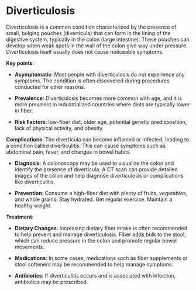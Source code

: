 # Diverticulosis

Diverticulosis is a common condition characterized by the presence of small, bulging pouches (diverticula) that can form in the lining of the digestive system, typically in the colon (large intestine). These pouches can develop when weak spots in the wall of the colon give way under pressure. Diverticulosis itself usually does not cause noticeable symptoms.

**Key points**:

* **Asymptomatic**: Most people with diverticulosis do not experience any symptoms. The condition is often discovered during procedures conducted for other reasons.

* **Prevalence**: Diverticulosis becomes more common with age, and it is more prevalent in industrialized countries where diets are typically lower in fiber.

* **Risk Factors**: low-fiber diet, older age, potential genetic predisposition, lack of physical activity, and obesity.

**Complications**: The diverticula can become inflamed or infected, leading to a condition called diverticulitis. This can cause symptoms such as abdominal pain, fever, and changes in bowel habits.

* **Diagnosis**: A colonoscopy may be used to visualize the colon and identify the presence of diverticula. A CT scan can provide detailed images of the colon and help diagnose diverticulosis or complications like diverticulitis.

* **Prevention**: Consume a high-fiber diet with plenty of fruits, vegetables, and whole grains. Stay hydrated. Get regular exercise. Maintain a healthy weight.

**Treatment**:

* **Dietary Changes**: Increasing dietary fiber intake is often recommended to help prevent and manage diverticulosis. Fiber adds bulk to the stool, which can reduce pressure in the colon and promote regular bowel movements.

* **Medications**: In some cases, medications such as fiber supplements or stool softeners may be recommended to help manage symptoms.

* **Antibiotics**: If diverticulitis occurs and is associated with infection, antibiotics may be prescribed.
